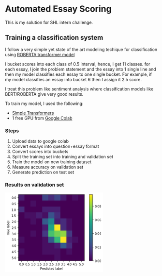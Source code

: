 # Automated Essay Scoring
This is my solution for SHL intern challenge.


## Training a classification system 
I follow a very simple yet state of the art modeling techique for classification using [ROBERTA transformer model](https://github.com/ThilinaRajapakse/simpletransformers/blob/a7e7fff393dc578457b2d854218a31b4d2c84634/docs/_docs/08-multi-class-classification.md)

I bucket scores into each class of 0.5 interval, hence, I get 11 classes. for each essay, I join the problem statement and the essay into 1 single line and then my model classifies each essay to one single bucket. For example, if my model classifies an essay into bucket 6 then I assign it 2.5 score. 

I treat this problem like sentiment analysis where classification models like BERT/ROBERTA give very good results.

To train my model, I used the following:
- [Simple Transformers](https://github.com/ThilinaRajapakse/simpletransformers)
- 1 free GPU from [Google Colab](https://colab.research.google.com/drive/1wiOEzuIIXsL10KSFDpk2eQeq7bOFa3U1?usp=sharing)

### Steps 

1. Upload data to google colab
2. Convert essays into question+essay format
3. Convert scores into buckets
4. Split the training set into training and validation set 
5. Train the model on new training dataset 
6. Measure accuracy on validation set
7. Generate prediction on test set


### Results on validation set
![Confusion Matrix on 240 examples](image/confusion_matrixpng.png)
  
